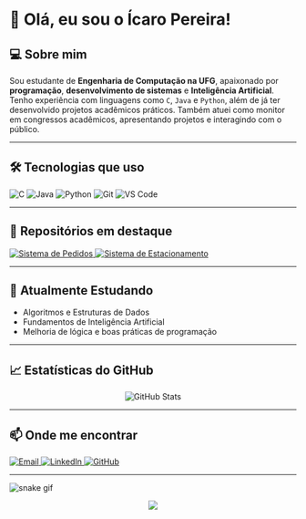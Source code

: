 # 👋 Olá, eu sou o Ícaro Pereira!

## 💻 Sobre mim
Sou estudante de **Engenharia de Computação na UFG**, apaixonado por **programação**, **desenvolvimento de sistemas** e **Inteligência Artificial**. Tenho experiência com linguagens como `C`, `Java` e `Python`, além de já ter desenvolvido projetos acadêmicos práticos. Também atuei como monitor em congressos acadêmicos, apresentando projetos e interagindo com o público.

---

## 🛠️ Tecnologias que uso

<p align="left">
  <img src="https://img.shields.io/badge/C-00599C?style=for-the-badge&logo=c&logoColor=white" alt="C" />
  <img src="https://img.shields.io/badge/Java-ED8B00?style=for-the-badge&logo=java&logoColor=white" alt="Java" />
  <img src="https://img.shields.io/badge/Python-3776AB?style=for-the-badge&logo=python&logoColor=white" alt="Python" />
  <img src="https://img.shields.io/badge/Git-F05032?style=for-the-badge&logo=git&logoColor=white" alt="Git" />
  <img src="https://img.shields.io/badge/VS%20Code-007ACC?style=for-the-badge&logo=visual-studio-code&logoColor=white" alt="VS Code" />
</p>

---

## 📌 Repositórios em destaque

<p align="left">
  <a href="https://github.com/icaropereira1/SistemaPedidosPRestaurante">
    <img src="https://img.shields.io/badge/🍽️ Sistema de Pedidos-181717?style=for-the-badge&logo=github&logoColor=white" alt="Sistema de Pedidos" />
  </a>
  <a href="https://github.com/icaropereira1/Projeto-de-Programacao-Orientada-a-Objetos">
    <img src="https://img.shields.io/badge/🅿️ Estacionamento (POO)-181717?style=for-the-badge&logo=github&logoColor=white" alt="Sistema de Estacionamento" />
  </a>
</p>

---

## 🌱 Atualmente Estudando

- Algoritmos e Estruturas de Dados 
- Fundamentos de Inteligência Artificial
- Melhoria de lógica e boas práticas de programação

---

## 📈 Estatísticas do GitHub

<p align="center">
  <img src="https://github-readme-stats.vercel.app/api?username=icaropereira1&show_icons=true&count_private=true&theme=tokyonight" alt="GitHub Stats">


---

## 📫 Onde me encontrar

<p align="left">
  <a href="mailto:xicaroestudos@gmail.com">
    <img src="https://img.shields.io/badge/Email-xicaroestudos@gmail.com-D14836?style=for-the-badge&logo=gmail&logoColor=white" alt="Email" />
  </a>
  <a href="https://www.linkedin.com/in/icaropereira1">
    <img src="https://img.shields.io/badge/LinkedIn-icaropereira1-0077B5?style=for-the-badge&logo=linkedin&logoColor=white" alt="LinkedIn" />
  </a>
  <a href="https://github.com/icaropereira1">
    <img src="https://img.shields.io/badge/GitHub-icaropereira1-181717?style=for-the-badge&logo=github&logoColor=white" alt="GitHub" />
  </a>
</p>

---
![snake gif](https://github.com/SEU-USUARIO/github-contribution-snake/blob/output/github-contribution-grid-snake.gif)

<p align="center">
  <img src="https://capsule-render.vercel.app/api?type=waving&color=0:0099ff,100:6e00ff&height=120&section=footer"/>
</p>

